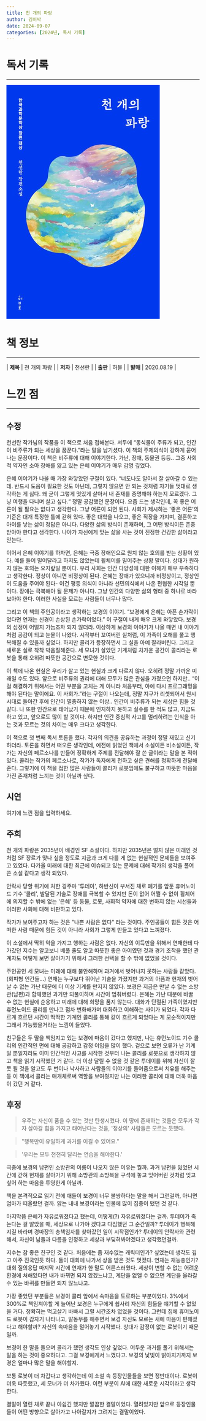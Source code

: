 ```yaml
---
title: 천 개의 파랑
author: 김이박
date: 2024-09-07
categories: [2024년, 독서 기록]
---
```


# **독서 기록**
---
![책 이미지](../assets/img/cover/book-001.jpg)

# **책 정보**
---

| **제목** | 천 개의 파랑    |
| **저자** | 천선란         |
| **출판** | 허블          |
| **발매** | 2020.08.19   |

# **느낀 점**
---
## **수정**
천선란 작가님의 작품을 이 책으로 처음 접해본다. 서두에 “동식물이 주류가 되고, 인간이 비주류가 되는 세상을 꿈꾼다.”라는 말을 남기셨다. 이 책의 주제의식이 강하게 묻어나는 문장이다. 이 책은 비주류에 대해 이야기한다. 가난, 장애, 동물권 등등.. 그중 사회적 약자인 소아 장애를 앓고 있는 은혜 이야기가 매우 감명 깊었다.

은혜 이야기가 나올 때 가장 와닿았던 구절이 있다. “너도나도 알아서 잘 살아갈 수 있는데. 반드시 도움이 필요한 것도 아닌데, 그렇지 않으면 안 되는 것처럼 자기들 멋대로 생각하는 게 싫다. 왜 굳이 그렇게 멋있게 살아서 내 존재를 증명해야 하는지 모르겠다. 그냥 여행을 다니며 살고 싶다.“ 정말 공감했던 문장이다. 요즘 드는 생각인데, 꼭 좋은 어른이 될 필요는 없다고 생각한다. 그냥 어른이 되면 된다. 사회가 제시하는 '좋은 어른'의 기준은 대개 특정한 틀에 갇혀 있다. 좋은 대학을 나오고, 좋은 직장을 가지며, 결혼하고 아이를 낳는 삶이 정답은 아니다. 다양한 삶의 방식이 존재하며, 그 어떤 방식이든 존중받아야 한다고 생각한다. 나아가 자신에게 맞는 삶을 사는 것이 진정한 건강한 삶이라고 믿는다.

이어서 은혜 이야기를 하자면, 은혜는 극중 장애인으로 원치 않는 호의를 받는 상황이 있다. 예를 들어 밀어달라고 하지도 않았는데 휠체어를 밀어주는 상황 말이다. 상대가 원하지 않는 호의는 오지랖일 뿐이다. 우리 사회는 인간 다양성에 대한 이해가 매우 부족하다고 생각한다. 정상이 아니면 비정상이 된다. 은혜는 장애가 있으니까 비정상이고, 정상인이 도움을 주어야 된다- 이건 평등 의식이 아니라 선민의식에서 나온 편협한 시각일 뿐이다. 장애는 극복해야 될 문제가 아니다. 그냥 인간의 다양한 삶의 형태 중 하나로 바라보아야 한다. 이러한 사실을 모르는 사람들이 너무나 많다.

그리고 이 책의 주인공이라고 생각하는 보경의 이야기. “보경에게 은혜는 아픈 손가락이었다면 연재는 신경이 손상된 손가락이었다.” 이 구절이 내게 매우 크게 와닿았다. 보경의 심정이 어떨지 가늠조차 되지 않더라. 이상하게 보경의 이야기가 나올 때면 내 이야기처럼 공감이 되고 눈물이 나왔다. 시작부터 꼬여버린 실처럼, 이 가족이 오해를 풀고 행복해질 수 있을까 싶었다. 하지만 콜리가 등장하면서 그 실을 아예 잘라버린다. 그리고 새로운 실로 착착 박음질해준다. 세 모녀가 살았던 기계처럼 차가운 공간이 콜리라는 로봇을 통해 오히려 따뜻한 공간으로 변모한 것이다.

이 책에 나온 현실은 우리가 살고 있는 현실과 크게 다르지 않다. 오히려 정말 가까운 미래일 수도 있다. 앞으로 비주류의 권리에 대해 모두가 많은 관심을 가졌으면 하지만.. “이걸 해결하기 위해서는 어떤 부분을 고치는 게 아니라 처음부터, 아예 다시 프로그래밍을 해야 된다는 말이에요. 이 사회가.”라는 구절이 나오는데, 정말 지구가 리셋되어서 원시시대로 돌아간 후에 인간이 멸종하지 않는 이상.. 인간이 비주류가 되는 세상은 힘들 것 같다. 나 또한 인간으로 태어났기 때문에 인지하지 못하고 실수를 한 적도 많고, 지금도 하고 있고, 앞으로도 많이 할 것이다. 하지만 인간 중심적 사고를 멀리하려는 인식을 아는 것과 모르는 것의 차이는 매우 크다고 생각한다.

이 책으로 첫 번째 독서 토론을 했다. 각자의 의견을 공유하는 과정이 정말 재밌고 신기하더라. 토론을 하면서 떠오른 생각인데, 예전에 읽었던 책에서 소설이든 비소설이든, 작가는 자신의 페르소나를 만들어 정확하게 주제를 전달해야 잘 쓴 글이라는 말을 본 적이 있다. 콜리는 작가의 페르소나로, 작가가 독자에게 전하고 싶은 견해를 정확하게 전달해 준다. 그렇기에 이 책을 접한 많은 사람들이 콜리가 로봇임에도 불구하고 따뜻한 마음을 가진 존재처럼 느끼는 것이 아닐까 싶다.

## **시연**  
여기에 느낀 점을 입력하세요.

## **주희**  
천 개의 파랑은 2035년이 배경인 SF 소설이다. 하지만 2035년은 멀지 않은 미래인 것처럼 SF 장르가 맞나 싶을 정도로 지금과 크게 다를 게 없는 현실적인 문제들을 보여주고 있었다.
다가올 미래에 대한 최근에 이슈되고 있는 문제에 대해 작가의 생각을 풀어 쓴 소설 같다고 생각 되었다.

​안락사 당할 위기에 처한 경주마 '투데이', 하반신이 부서진 채로 폐기를 앞둔 휴머노이드 기수 '콜리', 발달된 기술로 장애를 극복할 수 있지만 돈이 없어 어쩔 수 없이 휠체어에 의지할 수 밖에 없는 '은혜' 등 동물, 로봇, 사회적 약자에 대한 변하지 않는 시선들과 이러한 사회에 대해 비판하고 있다.

작가가 보여주고자 하는 것은 "나쁜 사람은 없다" 라는 것이다.
주인공들이 힘든 것은 어떠한 사람 때문에 힘든 것이 아니라 사회가 그렇게 만들고 있다고 느껴졌다.

이 소설에서 딱히 악을 가지고 행하는 사람은 없다.
자신의 이득만을 위해서 연재한테 다가갔던 지수는 알고보니 베풀 줄도 알고 따뜻한 좋은 아이였던 것과 경기 조작을 했던 관계자도 어떻게 보면 살아가기 위해서 그러한 선택을 할 수 밖에 없었을 것이다.

주인공인 세 모녀는 미래에 대해 불안해하며 과거에서 벗어나지 못하는 사람들 같았다. (회피형 인간들...)
연재는 누구보다 뛰어난 기술을 가졌지만 과거의 아픔과 현재의 벗어날 수 없는 가난 때문에 더 이상 기계를 만지지 않았다.
보경은 지금은 만날 수 없는 소방관(남편)과 함께했던 과거만 되풀이하며 시간이 멈춰버렸다.
은혜는 가난 때문에 바꿀 수 없는 현실에 순응하고 미래에 대해 희망을 품지 않는다.
대화가 단절된 가족이였지만 휴먼노이드 콜리를 만나고 점차 변화해가며 대화하고 이해하는 사이가 되었다.
각자 다르게 흐르던 시간이 딱딱한 기계인 콜리를 통해 같이 흐르게 되었다는 게 모순적이지만 그래서 가능했을거라는 느낌이 들었다.

친구들은 두 딸을 책임지고 있는 보경에 마음이 갔다고 했지만, 나는 휴먼노이드 기수 콜리의 인간적인 면에 대해 공감하고 감정 이입을 많이 했다.
겉으로 보면 오류가 난 기계일 뿐일지라도 이미 인간적인 사고를 시작한 것부터 나는 콜리를 로봇으로 생각하지 않고 책을 읽기 시작했던 거 같다.
더 이상 달릴 수 없을 것 같은 투데이를 위해 자신이 잘못 될 것을 알고도 두 번이나 낙사하고 사람들의 이야기를 들어줌으로써 치유를 해주는 등 이 책에서 콜리는 매개체로써 역할을 보여줬지만 나는 이러한 콜리에 대해 더욱 마음이 갔던 거 같다.

## **후정**  

> 우주는 자신이 품을 수 있는 것만 탄생시켰다. 이 땅에 존재하는 것들은 모두가 각자 살아갈 힘을 가지고 태어난다는 것을, '정상의' 사람들은 모르는 듯했다.

> "행복만이 유일하게 과거를 이길 수 있어요."

> '우리는 모두 천천히 달리는 연습을 해야한다.'

극중에 보경의 남편인 소방관의 이름이 나오지 않은 이유는 뭘까. 과거 남편을 잃었던 시간에 갇혀 현재를 살아가기 위해 소방관의 소방복을 구석에 놓고 잊어버린 것처럼 잊고싶어 하는 마음을 투영한게 아닐까.

책을 본격적으로 읽기 전에 애들이 보경이 너무 불쌍하다는 말을 해서 그런걸까, 아니면 엄마가 떠올랐던 걸까. 앍는 내내 보경이라는 인물에 많이 집중이 됐던 것 같다.

마지막쯤 은혜가 자유로워졌다고 했는데, 어떻게(?) 자유로워졌다는 걸까. 투데이가 죽는다는 걸 알았을 때, 세상으로 나가야 겠다고 다짐했던 그 순간일까? 투데이가 행복해지길 바라며 경마장의 총책임자를 찾아갔던 일이 시작점인가? 투데이의 안락사와 관련해서, 자신이 남들과 다름을 인정하고 세상과 부딪혀봐야겠다고 생각했던걸까.

지수는 참 좋은 친구인 것 같다. 처음에는 좀 재수없는 캐릭터인가? 싶었는데 생각도 깊고 아주 진국인듯 하다.
둘이 대회에 나가서 상을 받은 것도 멋졌다. 연재는 재능충인가? 대회 질의응답 마지막 시간에 연재가 한 말도 어른스러웠다. 세상이 변할 수 없는 어려운 환경에 처해있다면 내가 바뀌면 되지 않겠느냐고, 계단을 없앨 수 없으면 계단을 올라갈 수 있는 바퀴를 만들면 되지 않느냐고.

가장 좋았던 부분들은 보경이 콜리 앞에서 속마음을 토로하는 부분이었다. 3%에서 300%로 책임져야할 게 늘어난 보경은 누구에게 쉽사리 자신의 힘듦을 얘기할 수 없었을 거다. 정확히는 먹고살기 바빠서 그럴 시간조차 없었을 것이다. 그런데 집에 휴머노이드 로봇이 갑자기 나타나고, 말동무를 해주면서 보경 자신도 모르는 새에 마음이 편해졌다고 해야할까? 자신의 속마음을 털어놓기 시작했다. 상대가 감정이 없는 로봇이기 때문일까.

보경이 한 말을 들으며 콜리가 했던 생각도 인상 깊었다. 어두운 과거를 풀기 위해서는 말을 하는 것이 중요하다고. 그걸 보경에게서 느꼈다고. 보경의 낯빛이 밝아지기까지 보경은 얼마나 많은 말을 해야할지.

보통 로봇이 더 차갑다고 생각하는데 이 소설 속 등장인물들을 보면 정반대이다. 로봇이 더욱 따듯했고, 세 모녀가 더 차가웠다. 이런 부분이 AI에 대한 새로운 시각이라고 생각한다.

결말이 열린 채로 끝나 아쉽긴 했지만 깔끔한 결말이었다. 열려있지만 앞으로 등장인물들이 어떤 방향으로 살아가고 나아갈지가 그려지는 결말이었다.